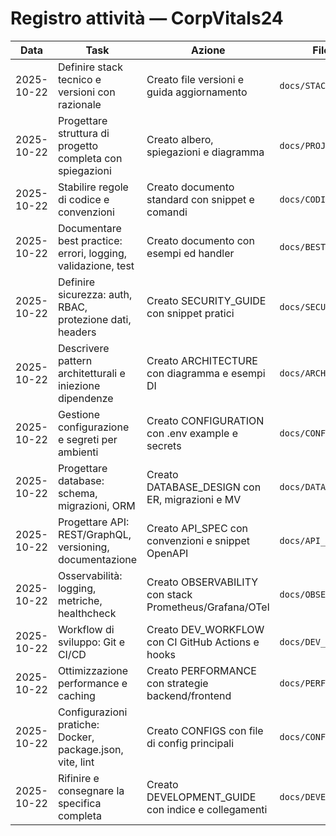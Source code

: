 # Registro attività — CorpVitals24

| Data | Task | Azione | File coinvolti |
|---|---|---|---|
| 2025-10-22 | Definire stack tecnico e versioni con razionale | Creato file versioni e guida aggiornamento | `docs/STACK_VERSIONS.md` |
| 2025-10-22 | Progettare struttura di progetto completa con spiegazioni | Creato albero, spiegazioni e diagramma | `docs/PROJECT_STRUCTURE.md` |
| 2025-10-22 | Stabilire regole di codice e convenzioni | Creato documento standard con snippet e comandi | `docs/CODING_STANDARDS.md` |
| 2025-10-22 | Documentare best practice: errori, logging, validazione, test | Creato documento con esempi ed handler | `docs/BEST_PRACTICES.md` |
| 2025-10-22 | Definire sicurezza: auth, RBAC, protezione dati, headers | Creato SECURITY_GUIDE con snippet pratici | `docs/SECURITY_GUIDE.md` |
| 2025-10-22 | Descrivere pattern architetturali e iniezione dipendenze | Creato ARCHITECTURE con diagramma e esempi DI | `docs/ARCHITECTURE.md` |
| 2025-10-22 | Gestione configurazione e segreti per ambienti | Creato CONFIGURATION con .env example e secrets | `docs/CONFIGURATION.md` |
| 2025-10-22 | Progettare database: schema, migrazioni, ORM | Creato DATABASE_DESIGN con ER, migrazioni e MV | `docs/DATABASE_DESIGN.md` |
| 2025-10-22 | Progettare API: REST/GraphQL, versioning, documentazione | Creato API_SPEC con convenzioni e snippet OpenAPI | `docs/API_SPEC.md` |
| 2025-10-22 | Osservabilità: logging, metriche, healthcheck | Creato OBSERVABILITY con stack Prometheus/Grafana/OTel | `docs/OBSERVABILITY.md` |
| 2025-10-22 | Workflow di sviluppo: Git e CI/CD | Creato DEV_WORKFLOW con CI GitHub Actions e hooks | `docs/DEV_WORKFLOW.md` |
| 2025-10-22 | Ottimizzazione performance e caching | Creato PERFORMANCE con strategie backend/frontend | `docs/PERFORMANCE.md` |
| 2025-10-22 | Configurazioni pratiche: Docker, package.json, vite, lint | Creato CONFIGS con file di config principali | `docs/CONFIGS.md` |
| 2025-10-22 | Rifinire e consegnare la specifica completa | Creato DEVELOPMENT_GUIDE con indice e collegamenti | `docs/DEVELOPMENT_GUIDE.md` |
